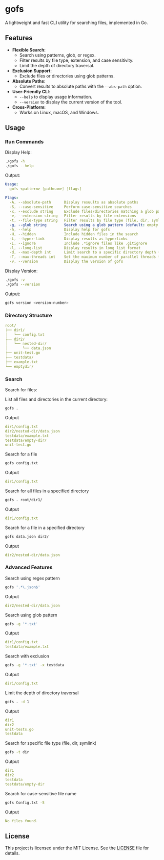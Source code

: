 # gofs

A lightweight and fast CLI utility for searching files, implemented in Go.

## Features

- **Flexible Search**:
  - Search using patterns, glob, or regex.
  - Filter results by file type, extension, and case sensitivity.
  - Limit the depth of directory traversal.
- **Exclusion Support**:
  - Exclude files or directories using glob patterns.
- **Absolute Paths**:
  - Convert results to absolute paths with the `--abs-path` option.
- **User-Friendly CLI**:
  - `--help` to display usage information.
  - `--version` to display the current version of the tool.
- **Cross-Platform**:
  - Works on Linux, macOS, and Windows.

## Usage

### Run Commands

Display Help:

```bash
./gofs -h
./gofs --help
```

Output:

```yaml
Usage:
  gofs <pattern> [pathname] [flags]

Flags:
  -A, --absolute-path      Display resuults as absolute paths
  -S, --case-sensitive     Perform case-sensitive searches
  -x, --exclude string     Exclude files/directories matching a glob pattern
  -e, --extension string   Filter results by file extensions
  -t, --file-type string   Filter results by file type (file, dir, symlink)
  -g, --glob string        Search using a glob pattern (default: empty string)
  -h, --help               Display help for gofs
  -H, --hidden             Include hidden files in the search
  -L, --hyper-link         Display results as hyperlinks
  -I, --ignore             Include .*ignore files like .gitignore
  -l, --long-list          Display results in long list format
  -d, --max-depth int      Limit search to a specific directory depth (-1 for no limit) (default -1)
  -T, --max-threads int    Set the maximum number of parallel threads for traversal (default 8)
  -v, --version            Display the version of gofs
```

Display Version:

```bash
./gofs -v
./gofs --version
```

Output:

```bash
gofs version <version-number>
```

### Directory Structure

```yaml
root/
├── dir1/
│   └── config.txt
├── dir2/
│   └── nested-dir/
│       └── data.json
├── unit-test.go
├── testdata/
├── example.txt
└── emptydir/
```

### Search

Search for files:

List all files and directories in the current directory:

```bash
gofs .
```

Output

```yaml
dir1/config.txt
dir2/nested-dir/data.json
testdata/example.txt
testdata/empty-dir/
unit-test.go
```

Search for a file

```bash
gofs config.txt
```

Output

```yaml
dir1/config.txt
```

Search for all files in a specified directory

```bash
gofs . root/dir1/
```

Output

```yaml
dir1/config.txt
```

Search for a file in a specified directory

```bash
gofs data.json dir2/
```

Output

```yaml
dir2/nested-dir/data.json
```

### Advanced Features

Search using regex pattern

```bash
gofs '.*\.json$'
```

Output

```yaml
dir2/nested-dir/data.json
```

Search using glob pattern

```bash
gofs -g '*.txt'
```

Output

```yaml
dir1/config.txt
testdata/example.txt
```

Search with exclusion

```bash
gofs -g '*.txt' -x testdata
```

Output

```yaml
dir1/config.txt
```

Limit the depth of directory traversal

```bash
gofs . -d 1
```

Output

```yaml
dir1
dir2
unit-tests.go
testdata
```

Search for specific file type (file, dir, symlink)

```bash
gofs -t dir
```

Output

```yaml
dir1
dir2
testdata
testdata/empty-dir
```

Search for case-sensitive file name

```bash
gofs Config.txt -S
```

Output

```yaml
No files found.
```

## License

This project is licensed under the MIT License. See the [LICENSE](#License "Goto License") file for details.
